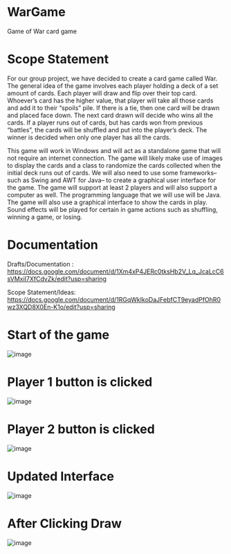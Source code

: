 # WarGame
Game of War card game

# Scope Statement

  For our group project, we have decided to create a card game called War. The general idea of the game involves each player holding a deck of a set amount of cards. Each player will draw and flip over their top card. Whoever’s card has the higher value, that player will take all those cards and add it to their “spoils” pile. If there is a tie, then one card will be drawn and placed face down. The next card drawn will decide who wins all the cards. If a player runs out of cards, but has cards won from previous “battles”, the cards will be shuffled and put into the player’s deck. The winner is decided when only one player has all the cards.  

  This game will work in Windows and will act as a standalone game that will not require an internet connection. The game will likely make use of images to display the cards and a class to randomize the cards collected when the initial deck runs out of cards. We will also need to use some frameworks– such as Swing and AWT for Java– to create a graphical user interface for the game. The game will support at least 2 players and will also support a computer as well. The programming language that we will use will be Java. The game will also use a graphical interface to show the cards in play. Sound effects will be played for certain in game actions such as shuffling, winning a game, or losing. 



# Documentation

Drafts/Documentation : https://docs.google.com/document/d/1Xm4xP4JERc0tksHb2V_Lq_JcaLcC6sVMxiI7XfCdvZk/edit?usp=sharing

Scope Statement/Ideas: https://docs.google.com/document/d/1RGqWkIkoDaJFebfCT9eyadPfOhR0wz3XQD8X0En-K1o/edit?usp=sharing


# Start of the game

![image](https://user-images.githubusercontent.com/59073672/194780583-c417ae34-c385-48e9-b09c-4f049f943709.png)


# Player 1 button is clicked

![image](https://user-images.githubusercontent.com/59073672/194977049-8140e356-45b6-4fd7-a880-34678170befd.png)

# Player 2 button is clicked

![image](https://user-images.githubusercontent.com/59073672/194977103-8f1c6114-1cad-480d-9b63-e50eb9bdb95e.png)


# Updated Interface

![image](https://user-images.githubusercontent.com/59073672/196067372-07723db0-bdbe-4721-9496-5ecabb2c18c7.png)

# After Clicking Draw

![image](https://user-images.githubusercontent.com/59073672/199155040-05ed70b8-fa22-4056-9aaf-65017a03ffbe.png)


